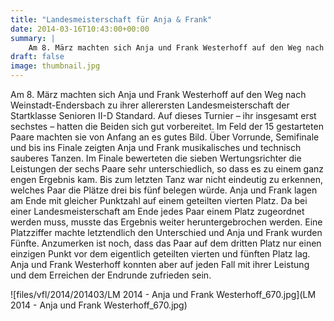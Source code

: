 ```yaml
---
title: "Landesmeisterschaft für Anja & Frank"
date: 2014-03-16T10:43:00+00:00
summary: |
    Am 8. März machten sich Anja und Frank Westerhoff auf den Weg nach Weinstadt-Endersbach zu ihrer allerersten Landesmeisterschaft der Startklasse Senioren II-D Standard.
draft: false
image: thumbnail.jpg
---
```


Am 8. März machten sich Anja und Frank Westerhoff auf den Weg nach Weinstadt-Endersbach zu ihrer allerersten Landesmeisterschaft der Startklasse Senioren II-D Standard. Auf dieses Turnier – ihr insgesamt erst sechstes – hatten die Beiden sich gut vorbereitet. Im Feld der 15 gestarteten Paare machten sie von Anfang an es gutes Bild. Über Vorrunde, Semifinale und bis ins Finale zeigten Anja und Frank musikalisches und technisch sauberes Tanzen. Im Finale bewerteten die sieben Wertungsrichter die Leistungen der sechs Paare sehr unterschiedlich, so dass es zu einem ganz engen Ergebnis kam. Bis zum letzten Tanz war nicht eindeutig zu erkennen, welches Paar die Plätze drei bis fünf belegen würde. Anja und Frank lagen am Ende mit gleicher Punktzahl auf einem geteilten vierten Platz. Da bei einer Landesmeisterschaft am Ende jedes Paar einem Platz zugeordnet werden muss, musste das Ergebnis weiter heruntergebrochen werden. Eine Platzziffer machte letztendlich den Unterschied und Anja und Frank wurden Fünfte. Anzumerken ist noch, dass das Paar auf dem dritten Platz nur einen einzigen Punkt vor dem eigentlich geteilten vierten und fünften Platz lag. Anja und Frank Westerhoff konnten aber auf jeden Fall mit ihrer Leistung und dem Erreichen der Endrunde zufrieden sein.

![files/vfl/2014/201403/LM 2014 - Anja und Frank Westerhoff_670.jpg](LM 2014 - Anja und Frank Westerhoff_670.jpg)


